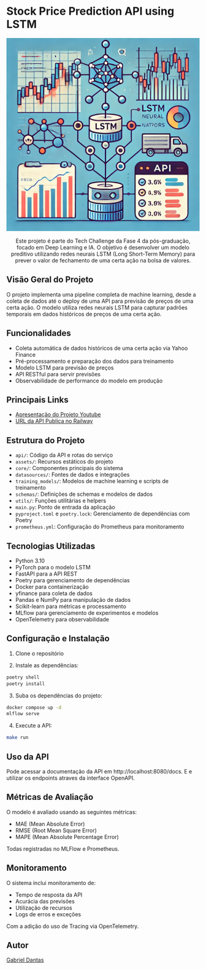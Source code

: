 # Stock Price Prediction API using LSTM

<p align="center">
  <img src="assets/readme-headline-image.jpg">
  <p align="center">
  Este projeto é parte do Tech Challenge da Fase 4 da pós-graduação, focado em Deep Learning e IA. O objetivo é desenvolver um modelo preditivo utilizando redes neurais LSTM (Long Short-Term Memory) para prever o valor de fechamento de uma certa ação na bolsa de valores.
  </p>
</p>

## Visão Geral do Projeto

O projeto implementa uma pipeline completa de machine learning, desde a coleta de dados até o deploy de uma API para previsão de preços de uma certa ação. O modelo utiliza redes neurais LSTM para capturar padrões temporais em dados históricos de preços de uma certa ação.

## Funcionalidades

- Coleta automática de dados históricos de uma certa ação via Yahoo Finance
- Pré-processamento e preparação dos dados para treinamento
- Modelo LSTM para previsão de preços
- API RESTful para servir previsões
- Observabilidade de performance do modelo em produção

## Principais Links

- [Apresentação do Projeto Youtube](https://youtu.be/RSI3DE2_C7U)
- [URL da API Publica no Railway](https://reliable-creativity-production-946b.up.railway.app/)

## Estrutura do Projeto

- `api/`: Código da API e rotas do serviço
- `assets/`: Recursos estáticos do projeto
- `core/`: Componentes principais do sistema
- `datasources/`: Fontes de dados e integrações
- `training_models/`: Modelos de machine learning e scripts de treinamento
- `schemas/`: Definições de schemas e modelos de dados
- `utils/`: Funções utilitárias e helpers
- `main.py`: Ponto de entrada da aplicação
- `pyproject.toml` e `poetry.lock`: Gerenciamento de dependências com Poetry
- `prometheus.yml`: Configuração do Prometheus para monitoramento

## Tecnologias Utilizadas

- Python 3.10
- PyTorch para o modelo LSTM
- FastAPI para a API REST
- Poetry para gerenciamento de dependências
- Docker para containerização
- yfinance para coleta de dados
- Pandas e NumPy para manipulação de dados
- Scikit-learn para métricas e processamento
- MLflow para gerenciamento de experimentos e modelos
- OpenTelemetry para observabilidade

## Configuração e Instalação

1. Clone o repositório

2. Instale as dependências:

```bash
poetry shell
poetry install
```

3. Suba os dependências do projeto:

```bash
docker compose up -d
mlflow serve
```

4. Execute a API:

```bash
make run
```

## Uso da API

Pode acessar a documentação da API em http://localhost:8080/docs.
E e utilizar os endpoints atraves da interface OpenAPI.

## Métricas de Avaliação

O modelo é avaliado usando as seguintes métricas:
- MAE (Mean Absolute Error)
- RMSE (Root Mean Square Error)
- MAPE (Mean Absolute Percentage Error)

Todas registradas no MLFlow e Prometheus.

## Monitoramento

O sistema inclui monitoramento de:
- Tempo de resposta da API
- Acurácia das previsões
- Utilização de recursos
- Logs de erros e exceções

Com a adição do uso de Tracing via OpenTelemetry.

## Autor

[Gabriel Dantas](https://gdantas.com.br)

